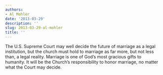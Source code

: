 ```yaml
---
authors:
- Al Mohler
date: '2013-03-29'
description: ''
slug: 2013-03-29-al-mohler
title: ''
---
```

The U.S. Supreme Court may well decide the future of marriage as a legal institution, but the church must hold to marriage as far more, but not less than, a legal reality. Marriage is one of God’s most gracious gifts to humanity. It will be the Church’s responsibility to honor marriage, no matter what the Court may decide.



